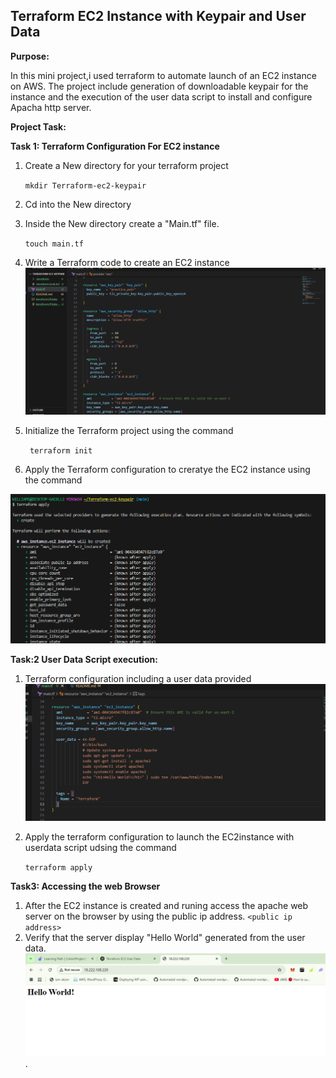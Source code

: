 ## Terraform EC2 Instance with Keypair and User Data

**Purpose:**

 In this mini project,i used terraform to automate launch of an EC2 instance on AWS. The project include generation of downloadable keypair for the instance and the execution of the user data script to install and configure Apacha http server.

 **Project Task:**

**Task 1: Terraform Configuration For EC2 instance**

1) Create a New directory for your terraform project

     ``mkdir Terraform-ec2-keypair``  

2) Cd into the New directory
3) Inside the New directory create a "Main.tf" file.
  
   ``touch main.tf``
4) Write a Terraform code to create an EC2 instance 
   ![script](./image/script.PNG)

5) Initialize the Terraform project using the command 
   
   `` terraform init``
6) Apply the Terraform configuration to creratye the EC2 instance using the command

![apply](./image/apply.PNG)

**Task:2 User Data Script execution:**

1) Terraform configuration including a user data provided
![userdata](./image/Userdata.PNG)

2) Apply the terraform configuration to launch the EC2instance with userdata script udsing the command
   
   ``terraform apply``

**Task3: Accessing the web Browser**
1) After the EC2 instance is created and runing access the apache web server on the browser by using the public ip address.
   ``<public ip address>``
2) Verify that the server display "Hello World" generated from the user data.
 ![userdata](./image/Hello-world.PNG)  .
